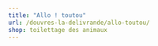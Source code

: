 ```yaml
---
title: "Allo ! toutou"
url: /douvres-la-delivrande/allo-toutou/
shop: toilettage des animaux
---
```

